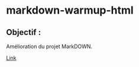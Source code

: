 # markdown-warmup-html

## Objectif : 

Amélioration du projet MarkDOWN. 

[Link](https://zakariaselassi.github.io/challenge-markdown/)